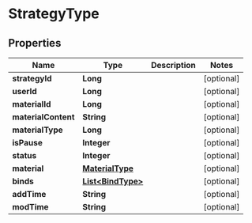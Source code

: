 

# StrategyType


## Properties

Name | Type | Description | Notes
------------ | ------------- | ------------- | -------------
**strategyId** | **Long** |  |  [optional]
**userId** | **Long** |  |  [optional]
**materialId** | **Long** |  |  [optional]
**materialContent** | **String** |  |  [optional]
**materialType** | **Long** |  |  [optional]
**isPause** | **Integer** |  |  [optional]
**status** | **Integer** |  |  [optional]
**material** | [**MaterialType**](MaterialType.md) |  |  [optional]
**binds** | [**List&lt;BindType&gt;**](BindType.md) |  |  [optional]
**addTime** | **String** |  |  [optional]
**modTime** | **String** |  |  [optional]



